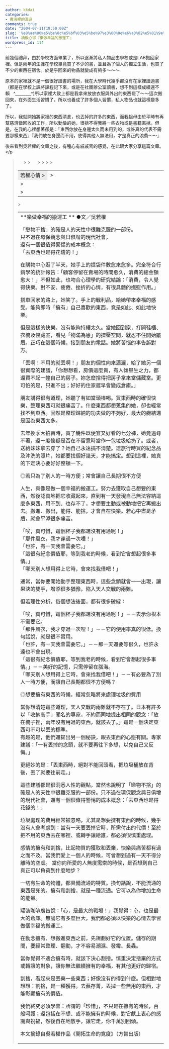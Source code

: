 ```yaml
---
author: kkdai
categories:
- 書海裡的漫遊
comments: true
date: "2004-07-11T18:50:00Z"
slug: '%e8%ae%80%e5%be%8c%e5%bf%83%e5%be%97%e3%80%8e%e6%a8%82%e5%81%9a%e5%b9%b8%e7%a6%8f%e7%9a%84%e6%90%ac%e9%81%8b%e5%b7%a5%e3%80%8f'
title: 讀後心得『樂做幸福的搬運工』
wordpress_id: 114
---
```


前幾個禮拜，由於學校方面畢業了，所以逐漸將私人物品由學校或是LAB搬回家裡。但是兩年的生涯在學校畢竟買了不少的書，並且為了個人的獨立生活，也買了不少的東西在宿舍。於是乎回來的物品就變成有夠多～～～

原本的家裡就不是一個很好讀書的場所，我在大學時代幾乎都沒有在家裡讀過書（都是在學校上課將課程記下來，或是在社團辦公室讀書，想不到這樣成績還不賴   ^________^)所以家裡大致上都是我拿來放放衣服與外出的東西罷了～～這次搬回來，在外面生活習慣了，所以也養成了許多個人習慣，私人物品也就這樣變多了。

所以，我就開始將家裡的東西清倉，也丟掉的許多的東西，而我祖母由於平時有再幫慈濟做回收的工作，所以勤儉的她，很捨不得我將一些衣物或是書籍丟掉。但是，在我的心裡想著卻是：『東西你放在身邊太久而未用到的，或許真的代表不需要那樣東西』『我們放在身邊而不用，使得其他人無法用，才是真正的浪費～～』

後來看到吳若權的文章之後，有種心有戚戚焉的感覺，在此跟大家分享這篇文章。　</p
<!--more-->
>

<blockquote>　
> 
> 　 <table cellpadding="0" width="93%" cellspacing="0" ><tbody ><tr >
> <td height="22" bgcolor="#ececec" align="center" nowrap="true" valign="bottom" >若權心情  
> </td>
> <td width="88%" >
> </td></tr><tr >
> <td colspan="2" >
> </td></tr><tr >
> <td colspan="2" >
> </td></tr></tbody></table><table cellpadding="0" width="93%" cellspacing="0" ><tbody ><tr >
> <td class="t1622" >**樂做幸福的搬運工  
**  
●文／吳若權  
  
「戀物不捨」的確是人的天性中很難克服的一部份。  
只不過在環保觀念與日俱增的現代社會，  
還有一個很值得警惕的成本概念：  
「丟東西也是得花錢的！」  
  
在購物中心逛了半天，她手上的提袋件數愈來愈多。完全符合行銷學的統計報告：「顧客停留在賣場的時間愈久，消費的總金額愈大！」不但如此，也吻合心理學的研究結論：「消費，令人覺得快樂。對不安、疲倦、挫折的心情，有很具體的撫慰作用。」  
  
搭車回家的路上，她笑了。手上的戰利品，給她帶來幸福的感受。能夠即時「擁有」自己喜歡的東西，竟是如此、如此地快樂。  
  
但是這樣的快樂，沒有能夠持續太久。當她回到家，打開鞋櫃、衣櫥及儲藏室，看見「物滿為患」的擠壓空間，就忍不住開始皺眉。正巧在這個時候，接到朋友的電話。她將苦惱的事告訴對方。  
  
「丟啊！不用的就丟啊！」朋友的個性向來瀟灑，給了她另一個很實際的建議，「你想想看，房價這麼貴，有人傾畢生之力，都還買不起一幢自己的房子。妳怎麼捨得把房子拿來當儲藏室。更可怕的是，只進不出；好好的住家遲早會變成倉庫。」  
  
朋友講得很有道理，她聽了有如當頭棒喝。買東西時的確很快樂，整理東西可就很痛苦了。什麼東西都想蒐集的她，卻也經常找不到東西。固然是整理歸納的功夫做的不夠好，最大的癥結還是因為東西太多。  
  
去年換季大拍賣時，買了幾件既便宜又好看的七分褲，她竟遍尋不著，還一度懷疑是否在不留意時當作一包垃圾給扔了。或者，送給妹妹拿去穿了？她自己永遠搞不清楚。連旅行時買的紀念品及沖洗的照片，她都要找個好幾天，才能搞定。想到這裡，她真的下定決心要好好整頓一下。  
  
◎若只為了別人的一時方便；常會讓自己長期很不方便  
  
人生，真像是做一個幸福的搬運工。努力去獲取自己想要的東西，然後認真地把它收藏起來，直到有一天發現自己無法容納這麼多東西，用不到、也存不了，才想要主動或被動地把它再搬出去。搬進、搬出，能得、能捨，才會自在快樂。若心中盡是矛盾，就會平添很多痛苦。  
  
「唉，真可惜，這個杯子我都還沒有用過呢！」  
「那件風衣，我才穿過一次哩！」  
「也許，有一天我會需要它。」  
「這很有紀念價值耶，等到我老的時候，看到它會想起很多事情。」  
「哪天別人想用得上它時，會來找我借吧！」  
  
通常，當你要開始動手整理東西時，這些念頭就會一一出現，讓果決的雙手，增添很多猶豫，陷入天人交戰的兩難。  
  
但若理性分析，每個想法後面，都有很多破綻：  
  
「唉，真可惜，這個杯子我都還沒有用過呢！」－－表示你根本不需要它。  
「那件風衣，我才穿過一次哩！」－－它的使用率真的很低。換句話說，就是很不實用。  
「也許，有一天我會需要它。」－－那一天還要等很久，也許永遠也不會出現。  
「這很有紀念價值耶，等到我老的時候，看到它會想起很多事情。」－－美好的記憶，只需停留在腦海。  
「哪天別人想用得上它時，會來找我借吧！」－－有必要為了別人一時方便，而讓自己長期都很不方便嗎？  
  
◎想要擁有東西的時候，經常忽略將來處理垃圾的費用  
  
當你想清楚這些道理，天人交戰的兩難就不存在了。日本有許多以「收納高手」聞名的專家，不約而同地提出相同的觀念：「放在櫥子裡，兩年沒有用過的東西，就該丟了。」這是一個決定東西可不可以丟的標準。  
有趣的是，他們還提出另一個秘訣，跟丟東西的心態有關。專家建議：「一有丟掉的念頭，就不要再往下多想，以免自己又反悔。」  
  
更絕妙的是：「丟東西時，絕對不能回頭看，把垃圾桶放在背後，丟了就要往前走。」  
  
這些建議都是很洞悉人性的觀點，當然也說明了「戀物不捨」的確是人的天性中很難克服的一部份。只不過在環保觀念與日俱增的現代社會，還有一個很值得警惕的成本概念：「丟東西也是得花錢的！」  
  
垃圾處理的費用經常被忽略，尤其是想要擁有東西的時候，幾乎沒有人會考慮到：當有一天要丟掉它時，所需付出的代價！至於把不用的東西丟在哪裡、或轉手讓給誰，都必須很慎重處理。  
  
感情的擁有和割捨，比起物質的獲取和丟棄，快樂與痛苦都有過之而不及。當我們愛上一個人的時候，可曾想到過有一天不得分離時的空虛。 當你向所愛的人無度需索的時候，是否想到自己真正可以負荷到什麼地步？  
  
一切有生命的物體，都具備流通的特質。換句話說，不能流通的東西是死的。擁有和割捨，就是一種流通。它可以為你增加生命的能量。  
  
罐裝咖啡廣告說：「心，是最大的戰場！」我覺得：心，也是最大的倉庫。無論它有多麼巨大，我們都必須以快樂的心情去學習做個幸福的搬運工。  
  
在動念擁有、想搬進東西之前，先規劃好它的位置。儲存的期間，要經常整理、翻動，才不容易潮濕、發霉、長蟲。  
  
當你覺得不適合擁有時，就該下決心割捨。慎重決定捨棄的方式或轉讓的對象，讓你無法繼續擁有的幸福，有其他更好的歸宿。  
  
割捨，看起來是丟棄一些東西；好像沒有的得到什麼。但相對地想想：割捨，是一種獲得。去蕪存菁，丟掉一些無用的東西，才能彰顯擁有的價值。  
  
我們終究必須學會：所謂的「珍惜」，不只是在擁有的時候，百般呵護；還包括在不想、或不能擁有的時候，對它獻上衷心的感謝與祝福，然後自在地放手，讓它走，你千萬別回頭。  
  
本文摘錄自吳若權作品《開拓生命的寬度》（方智出版）  

> </td></tr></tbody></table>
> 
> </blockquote>
